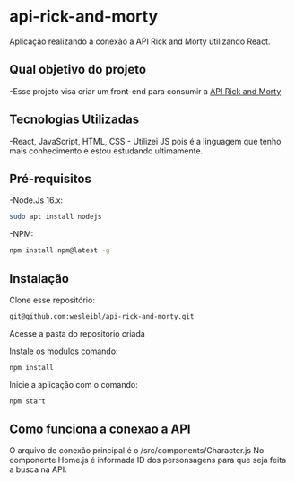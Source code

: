 # api-rick-and-morty
Aplicação realizando a conexão a API Rick and Morty utilizando React.


## Qual objetivo do projeto

-Esse projeto visa criar um front-end para consumir a [API Rick and Morty](https://rickandmortyapi.com/)


## Tecnologias Utilizadas

-React, JavaScript, HTML, CSS - Utilizei JS pois é a linguagem que tenho mais conhecimento e estou estudando ultimamente.


## Pré-requisitos

-Node.Js 16.x:
```sh
sudo apt install nodejs
```

-NPM:
```sh
npm install npm@latest -g
```

## Instalação

Clone esse repositório: 
```sh
git@github.com:wesleibl/api-rick-and-morty.git
```

Acesse a pasta do repositorio criada

Instale os modulos comando:
```sh
npm install
```

Inicie a aplicação com o comando:
```sh
npm start
```

## Como funciona a conexao a API

O arquivo de conexão principal é o /src/components/Character.js
No componente Home.js é informada ID dos personsagens para que seja feita a busca na API.
